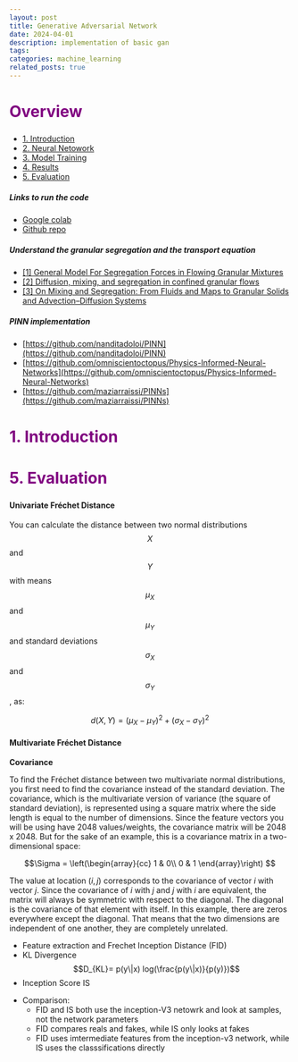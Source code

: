 ```yaml
---
layout: post
title: Generative Adversarial Network
date: 2024-04-01 
description: implementation of basic gan
tags: 
categories: machine_learning
related_posts: true
---
```



<!-- <h1 align="left" style="color:purple;font-size: 2em;" >Overview</h1> -->


<h2 style="color:purple;font-size: 2em;">Overview</h2>


* [1. Introduction](#section1)
* [2. Neural Netowork](#section2)
* [3. Model Training](#section3)
* [4. Results](#section4)
* [5. Evaluation](#section5)

##### Links to run the code
- [Google colab](https://colab.research.google.com/github/19revey/PINN_granular_segregation/blob/main/notebook/solver_segregation.ipynb)
- [Github repo](https://github.com/19revey/PINN_granular_segregation)

##### Understand the granular segregation and the transport equation
  - [[1] General Model For Segregation Forces in Flowing Granular Mixtures](https://arxiv.org/pdf/2309.13273.pdf)
  - [[2] Diffusion, mixing, and segregation in confined granular flows](https://arxiv.org/pdf/1809.08089.pdf)
  - [[3] On Mixing and Segregation: From Fluids and Maps to Granular Solids and Advection–Diffusion Systems](https://pubs.acs.org/doi/10.1021/acs.iecr.5b01268)

##### PINN implementation
  - [https://github.com/nanditadoloi/PINN](https://github.com/nanditadoloi/PINN)
  - [https://github.com/omniscientoctopus/Physics-Informed-Neural-Networks](https://github.com/omniscientoctopus/Physics-Informed-Neural-Networks)
  - [https://github.com/maziarraissi/PINNs](https://github.com/maziarraissi/PINNs)





<a class="anchor" id="section1"></a>
<h2 style="color:purple;font-size: 2em;">1. Introduction</h2>



<a class="anchor" id="section5"></a>
<h2 style="color:purple;font-size: 2em;">5. Evaluation </h2>

#### Univariate Fréchet Distance
You can calculate the distance between two normal distributions $$X$$ and $$Y$$ with means $$\mu_X$$ and $$\mu_Y$$ and standard deviations $$\sigma_X$$ and $$\sigma_Y$$, as:

$$d(X,Y) = (\mu_X-\mu_Y)^2 + (\sigma_X-\sigma_Y)^2 $$

#### Multivariate Fréchet Distance
**Covariance**

To find the Fréchet distance between two multivariate normal distributions, you first need to find the covariance instead of the standard deviation. The covariance, which is the multivariate version of variance (the square of standard deviation), is represented using a square matrix where the side length is equal to the number of dimensions. Since the feature vectors you will be using have 2048 values/weights, the covariance matrix will be 2048 x 2048. But for the sake of an example, this is a covariance matrix in a two-dimensional space:

$$\Sigma = \left(\begin{array}{cc} 
1 & 0\\ 
0 & 1
\end{array}\right)
$$

The value at location $(i, j)$ corresponds to the covariance of vector $i$ with vector $j$. Since the covariance of $i$ with $j$ and $j$ with $i$ are equivalent, the matrix will always be symmetric with respect to the diagonal. The diagonal is the covariance of that element with itself. In this example, there are zeros everywhere except the diagonal. That means that the two dimensions are independent of one another, they are completely unrelated.



* Feature extraction and Frechet Inception Distance (FID)
* KL Divergence $$D_{KL}= p(y\|x) log(\frac{p(y\|x)}{p(y)})$$
* Inception Score IS

- Comparison:
    - FID and IS both use the inception-V3 netowrk and look at samples, not the network parameters
    - FID compares reals and fakes, while IS only looks at fakes
    - FID uses imtermediate features from the inception-v3 network, while IS uses the classsifications directly